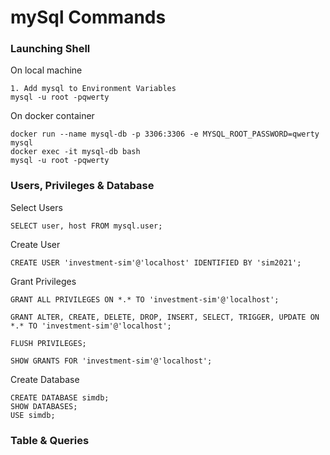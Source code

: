 # mySql Commands

### Launching Shell

On local machine

    1. Add mysql to Environment Variables
    mysql -u root -pqwerty

On docker container

    docker run --name mysql-db -p 3306:3306 -e MYSQL_ROOT_PASSWORD=qwerty mysql
    docker exec -it mysql-db bash
    mysql -u root -pqwerty

### Users, Privileges & Database

Select Users

    SELECT user, host FROM mysql.user;

Create User

    CREATE USER 'investment-sim'@'localhost' IDENTIFIED BY 'sim2021';

Grant Privileges

    GRANT ALL PRIVILEGES ON *.* TO 'investment-sim'@'localhost';

    GRANT ALTER, CREATE, DELETE, DROP, INSERT, SELECT, TRIGGER, UPDATE ON *.* TO 'investment-sim'@'localhost';

    FLUSH PRIVILEGES;

    SHOW GRANTS FOR 'investment-sim'@'localhost';

Create Database

    CREATE DATABASE simdb;
    SHOW DATABASES;
    USE simdb;


### Table & Queries
